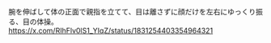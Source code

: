 腕を伸ばして体の正面で親指を立てて、目は離さずに顔だけを左右にゆっくり振る、目の体操。
https://x.com/RIhFlv0lS1_YIqZ/status/1831254403354964321
